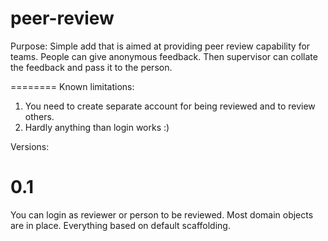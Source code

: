 peer-review
===========
Purpose:
Simple add that is aimed at providing peer review capability for teams. People can give anonymous feedback. 
Then supervisor can collate the feedback and pass it to the person. 

========
Known limitations: 
1. You need to create separate account for being reviewed and to review others. 
2. Hardly anything than login works :)


Versions:

0.1
=====
You can login as reviewer or person to be reviewed. 
Most domain objects are in place. 
Everything based on default scaffolding. 
